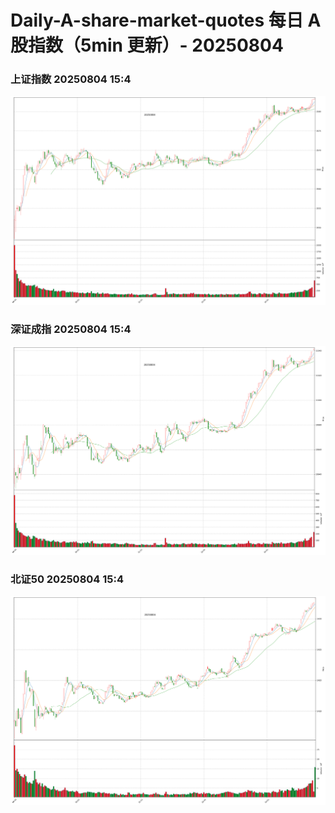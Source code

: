 
# Daily-A-share-market-quotes 每日 A 股指数（5min 更新）- 20250804

### 上证指数 20250804 15:4
![](./fig/2025/8/20250804-sh000001.png)

### 深证成指 20250804 15:4
![](./fig/2025/8/20250804-sz399001.png)

### 北证50 20250804 15:4
![](./fig/2025/8/20250804-bj899050.png)
